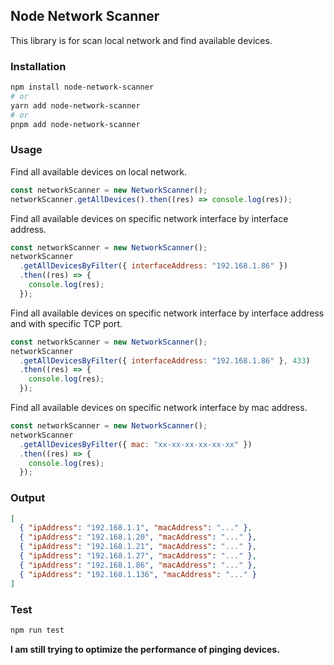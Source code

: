 ## Node Network Scanner

This library is for scan local network and find available devices.

### Installation

```bash
npm install node-network-scanner
# or
yarn add node-network-scanner
# or
pnpm add node-network-scanner
```

### Usage

Find all available devices on local network.

```javascript
const networkScanner = new NetworkScanner();
networkScanner.getAllDevices().then((res) => console.log(res));
```

Find all available devices on specific network interface by interface address.

```javascript
const networkScanner = new NetworkScanner();
networkScanner
  .getAllDevicesByFilter({ interfaceAddress: "192.168.1.86" })
  .then((res) => {
    console.log(res);
  });
```

Find all available devices on specific network interface by interface address and with specific TCP port.

```javascript
const networkScanner = new NetworkScanner();
networkScanner
  .getAllDevicesByFilter({ interfaceAddress: "192.168.1.86" }, 433)
  .then((res) => {
    console.log(res);
  });
```

Find all available devices on specific network interface by mac address.

```javascript
const networkScanner = new NetworkScanner();
networkScanner
  .getAllDevicesByFilter({ mac: "xx-xx-xx-xx-xx-xx" })
  .then((res) => {
    console.log(res);
  });
```

### Output

```json
[
  { "ipAddress": "192.168.1.1", "macAddress": "..." },
  { "ipAddress": "192.168.1.20", "macAddress": "..." },
  { "ipAddress": "192.168.1.21", "macAddress": "..." },
  { "ipAddress": "192.168.1.27", "macAddress": "..." },
  { "ipAddress": "192.168.1.86", "macAddress": "..." },
  { "ipAddress": "192.168.1.136", "macAddress": "..." }
]
```

### Test

```bash
npm run test
```

**I am still trying to optimize the performance of pinging devices.**
